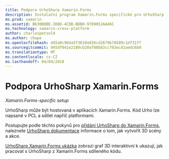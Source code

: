 ```yaml
---
title: Podpora UrhoSharp Xamarin.Forms
description: Instalační program Xamarin.Forms specifické pro UrhoSharp.
ms.prod: xamarin
ms.assetid: B630B8BE-3D8D-4CDB-BDB0-9709052AA46C
ms.technology: xamarin-cross-platform
author: charlespetzold
ms.author: chape
ms.openlocfilehash: d45a0c964a5f3619a926cd2679b78589c1df31ff
ms.sourcegitcommit: 945df041e2180cb20af08b83cc703ecd1aedc6b0
ms.translationtype: MT
ms.contentlocale: cs-CZ
ms.lasthandoff: 04/04/2018
---
```

# <a name="urhosharp-xamarinforms-support"></a>Podpora UrhoSharp Xamarin.Forms

_Xamarin.Forms-specific setup_

UrhoSharp může být hostovaná v aplikacích Xamarin.Forms. Kód Urho lze napsané v PCL a sdílet napříč platformami.

Postupujte podle těchto pokynů pro [přidání UrhoSharp do Xamarin.Forms](~/xamarin-forms/user-interface/graphics/urhosharp.md), naleznete [UrhoSharp dokumentace](~/graphics-games/urhosharp/using.md) informace o tom, jak vytvořit 3D scény a akce.

[UrhoSharp Xamarin.Forms ukázka](https://github.com/xamarin/urho-samples/tree/master/FormsSample) zobrazí graf 3D interaktivní k ukazují, jak pracovat s UrhoSharp z Xamarin.Forms sdíleného kódu.

